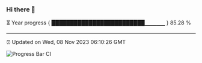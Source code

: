 ### Hi there 👋

⏳ Year progress { █████████████████████████▁▁▁▁▁ } 85.28 %

---

⏰ Updated on Wed, 08 Nov 2023 06:10:26 GMT

![Progress Bar CI](https://github.com/Shyam-Makwana/GitHub-Actions-Demo/workflows/Progress%20Bar%20CI/badge.svg)
